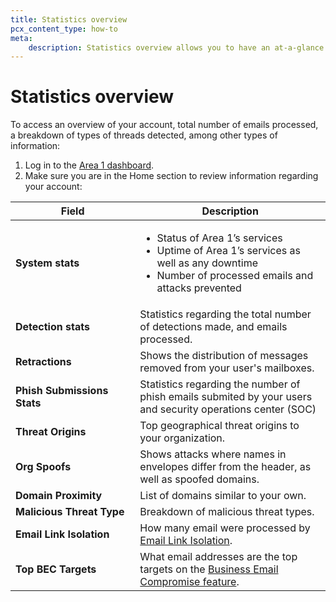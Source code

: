 ```yaml
---
title: Statistics overview
pcx_content_type: how-to
meta:
    description: Statistics overview allows you to have an at-a-glance overview of emails processed and number of threats detected.
---
```


# Statistics overview

To access an overview of your account, total number of emails processed, a breakdown of types of threads detected, among other types of information:

1. Log in to the [Area 1 dashboard](https://horizon.area1security.com/users/login).
2. Make sure you are in the Home section to review information regarding your account:

Field <div style="width:180px">  | Description
--- | ---
**System stats** | <ul><li>Status of Area 1’s services</li> <li>Uptime of Area 1’s services as well as any downtime</li> <li>Number of processed emails and attacks prevented</li></ul>
**Detection stats** | Statistics regarding the total number of detections made, and emails processed.
**Retractions** | Shows the distribution of messages removed from your user's mailboxes.
**Phish Submissions Stats** | Statistics regarding the number of phish emails submited by your users and security operations center (SOC)
**Threat Origins** | Top geographical threat origins to your organization.
**Org Spoofs** | Shows attacks where names in envelopes differ from the header, as well as spoofed domains.
**Domain Proximity** | List of domains similar to your own.
**Malicious Threat Type** | Breakdown of malicious threat types.
**Email Link Isolation** | How many email were processed by [Email Link Isolation](/email-security/email-configuration/email-policies/link-actions/#email-link-isolation).
**Top BEC Targets** | What email addresses are the top targets on the [Business Email Compromise feature](/email-security/email-configuration/enhanced-detections/business-email-compromise/).